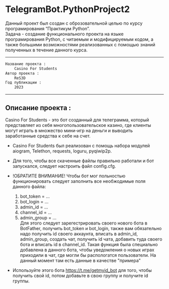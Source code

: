 # TelegramBot.PythonProject2
Данный проект был создан с оброзовательной целью по курсу програмирования “Практикум Python”. \
Задача - создание функционального проекта на языке програмирования Python, с читаемым и модифицируемым кодом, а также большими возможностями реализованных с помощью знаний полученных в течение данного курса.

-----------------------------------------------------------------------------------------------------------------------------

```diff
Название проекта :
    Casino For Students
Автор проекта :
    ReS3D
Год публикации :
    2023 
```


                                                  
-----------------------------------------------------------------------------------------------------------------------------

## Описание проекта :
Casino For Students - это бот созданный для телеграмма, который представляет из себя многопользовательское казино, где клиенты могут играть в множество мини-игр на деньги и выводить заработанные средства к себе на счет.
+ Casino For Students был реализован с помощь набора модулей aiogram, Telethon, requests, loguru, pyqiwip2p.
+ Для того, чтобы все скаченные файлы правильно работали и бот запускался, следует настроить файл config.cfg.
+ !ОБРАТИТЕ ВНИМАНИЕ! Чтобы бот мог польностью функционировать следует заполнить все необжодимые поля данного файла:
  1) bot_token = ...
  2) bot_login = ...
  3) admin_id = ...
  4) channel_id = ...
  5) admin_group = ... \
Для этого следует зарегестрировать своего нового бота в BotFather, получить bot_token и bot_login, также вам обязательно надо получить id своего аккаунта, вписать в admin_id, admin_group, создать чат, получить id чата, добавить туда своего бота и вписать id в channel_id. Такая функция была специально добавлена в данного бота, чтобы уведомления о новых играх приходили в чат, где могли бы распологатся пользователи.
На данный момент там есть данные в качестве "примера"

+ Используйте этого бота https://t.me/getmyid_bot для того, чтобы получить свой id, потом добавьте в свою группу и получите id группы.
